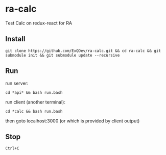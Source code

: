 # ra-calc
Test Calc on redux-react for RA

## Install

    git clone https://github.com/ExQDev/ra-calc.git && cd ra-calc && git submodule init && git submodule update --recursive

## Run

run server:

    cd *api* && bash run.bash

run client (another terminal):

    cd *calc && bash run.bash

then goto localhost:3000 (or which is provided by client output)

## Stop

    Ctrl+C

